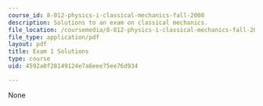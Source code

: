 ```yaml
---
course_id: 8-012-physics-i-classical-mechanics-fall-2008
description: Solutions to an exam on classical mechanics.
file_location: /coursemedia/8-012-physics-i-classical-mechanics-fall-2008/4592a0f28149124e7a6eee75ee76d934_exam1sol.pdf
file_type: application/pdf
layout: pdf
title: Exam 1 Solutions
type: course
uid: 4592a0f28149124e7a6eee75ee76d934

---
```

None